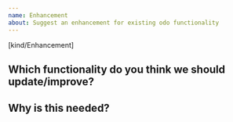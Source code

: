```yaml
---
name: Enhancement
about: Suggest an enhancement for existing odo functionality
---
```

[kind/Enhancement]
<!--

Welcome! - We kindly ask you to:

  1. Fill out the issue template below 
  2. Use the chat and talk to us if you have a question rather than a bug or feature request.
  
The chat room is at: https://chat.openshift.io/developers/channels/odo

Thanks for understanding, and for contributing to the project!

-->

## Which functionality do you think we should update/improve?


## Why is this needed? 


